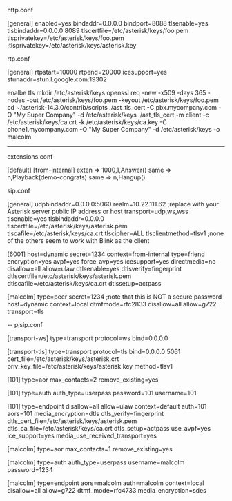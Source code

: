 

http.conf

[general]
enabled=yes
bindaddr=0.0.0.0
bindport=8088
tlsenable=yes
tlsbindaddr=0.0.0.0:8089
tlscertfile=/etc/asterisk/keys/foo.pem
tlsprivatekey=/etc/asterisk/keys/foo.pem
;tlsprivatekey=/etc/asterisk/keys/asterisk.key


rtp.conf

[general]
rtpstart=10000
rtpend=20000
icesupport=yes
stunaddr=stun.l.google.com:19302






enalbe tls
mkdir /etc/asterisk/keys
openssl req -new -x509 -days 365 -nodes -out /etc/asterisk/keys/foo.pem -keyout /etc/asterisk/keys/foo.pem
cd ~/asterisk-14.3.0/contrib/scripts
./ast_tls_cert -C pbx.mycompany.com -O "My Super Company" -d /etc/asterisk/keys
./ast_tls_cert -m client -c /etc/asterisk/keys/ca.crt -k /etc/asterisk/keys/ca.key -C phone1.mycompany.com -O "My Super Company" -d /etc/asterisk/keys -o malcolm



---

extensions.conf

[default]
[from-internal]
exten => 1000,1,Answer()
same => n,Playback(demo-congrats)
same => n,Hangup()




sip.conf

[general]
udpbindaddr=0.0.0.0:5060
realm=10.22.111.62  ;replace with your Asterisk server public IP address or host
transport=udp,ws,wss
tlsenable=yes
tlsbindaddr=0.0.0.0
tlscertfile=/etc/asterisk/keys/asterisk.pem
tlscafile=/etc/asterisk/keys/ca.crt
tlscipher=ALL
tlsclientmethod=tlsv1 ;none of the others seem to work with Blink as the client

[6001]
host=dynamic
secret=1234
context=from-internal
type=friend
encryption=yes
avpf=yes
force_avp=yes
icesupport=yes
directmedia=no
disallow=all
allow=ulaw
dtlsenable=yes
dtlsverify=fingerprint
dtlscertfile=/etc/asterisk/keys/asterisk.pem
dtlscafile=/etc/asterisk/keys/ca.crt
dtlssetup=actpass

[malcolm]
type=peer
secret=1234 ;note that this is NOT a secure password
host=dynamic
context=local
dtmfmode=rfc2833
disallow=all
allow=g722
transport=tls



--
pjsip.conf

[transport-ws]
type=transport
protocol=ws
bind=0.0.0.0

[transport-tls]
type=transport
protocol=tls
bind=0.0.0.0:5061
cert_file=/etc/asterisk/keys/asterisk.crt
priv_key_file=/etc/asterisk/keys/asterisk.key
method=tlsv1
 
[101]
type=aor
max_contacts=2
remove_existing=yes
 
[101]
type=auth
auth_type=userpass
password=101
username=101
 
[101]
type=endpoint
disallow=all
allow=ulaw
context=default
auth=101
aors=101
media_encryption=dtls
dtls_verify=fingerprint
dtls_cert_file=/etc/asterisk/keys/asterisk.pem
dtls_ca_file=/etc/asterisk/keys/ca.crt
dtls_setup=actpass
use_avpf=yes
ice_support=yes
media_use_received_transport=yes

[malcolm]
type=aor
max_contacts=1
remove_existing=yes
 
[malcolm]
type=auth
auth_type=userpass
username=malcolm
password=1234
 
[malcolm]
type=endpoint
aors=malcolm
auth=malcolm
context=local
disallow=all
allow=g722
dtmf_mode=rfc4733
media_encryption=sdes
